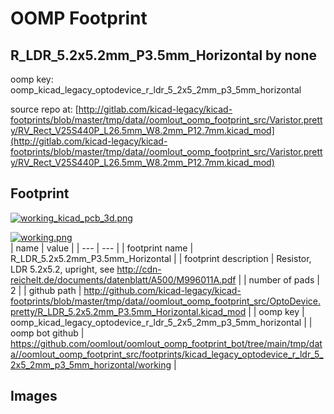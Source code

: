 # OOMP Footprint  
## R_LDR_5.2x5.2mm_P3.5mm_Horizontal  by none  
  
oomp key: oomp_kicad_legacy_optodevice_r_ldr_5_2x5_2mm_p3_5mm_horizontal  
  
source repo at: [http://gitlab.com/kicad-legacy/kicad-footprints/blob/master/tmp/data//oomlout_oomp_footprint_src/Varistor.pretty/RV_Rect_V25S440P_L26.5mm_W8.2mm_P12.7mm.kicad_mod](http://gitlab.com/kicad-legacy/kicad-footprints/blob/master/tmp/data//oomlout_oomp_footprint_src/Varistor.pretty/RV_Rect_V25S440P_L26.5mm_W8.2mm_P12.7mm.kicad_mod)  
## Footprint  
  
[![working_kicad_pcb_3d.png](working_kicad_pcb_3d_600.png)](working_kicad_pcb_3d.png)  
  
[![working.png](working_600.png)](working.png)  
| name | value | 
| --- | --- | 
| footprint name | R_LDR_5.2x5.2mm_P3.5mm_Horizontal | 
| footprint description | Resistor, LDR 5.2x5.2, upright, see http://cdn-reichelt.de/documents/datenblatt/A500/M996011A.pdf | 
| number of pads | 2 | 
| github path | http://github.com/kicad-legacy/kicad-footprints/blob/master/tmp/data//oomlout_oomp_footprint_src/OptoDevice.pretty/R_LDR_5.2x5.2mm_P3.5mm_Horizontal.kicad_mod | 
| oomp key | oomp_kicad_legacy_optodevice_r_ldr_5_2x5_2mm_p3_5mm_horizontal | 
| oomp bot github | https://github.com/oomlout/oomlout_oomp_footprint_bot/tree/main/tmp/data//oomlout_oomp_footprint_src/footprints/kicad_legacy_optodevice_r_ldr_5_2x5_2mm_p3_5mm_horizontal/working | 
## Images  
